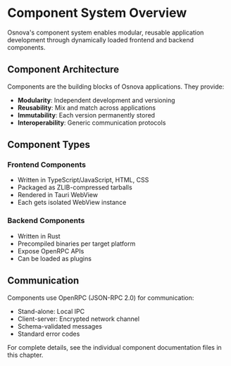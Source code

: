 # Component System Overview

Osnova's component system enables modular, reusable application development through dynamically loaded frontend and backend components.

## Component Architecture

Components are the building blocks of Osnova applications. They provide:
- **Modularity**: Independent development and versioning
- **Reusability**: Mix and match across applications
- **Immutability**: Each version permanently stored
- **Interoperability**: Generic communication protocols

## Component Types

### Frontend Components
- Written in TypeScript/JavaScript, HTML, CSS
- Packaged as ZLIB-compressed tarballs
- Rendered in Tauri WebView
- Each gets isolated WebView instance

### Backend Components
- Written in Rust
- Precompiled binaries per target platform
- Expose OpenRPC APIs
- Can be loaded as plugins

## Communication

Components use OpenRPC (JSON-RPC 2.0) for communication:
- Stand-alone: Local IPC
- Client-server: Encrypted network channel
- Schema-validated messages
- Standard error codes

For complete details, see the individual component documentation files in this chapter.
